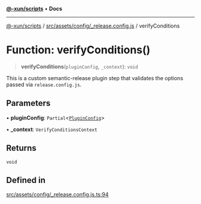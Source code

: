 [**@-xun/scripts**](../../../../../README.md) • **Docs**

***

[@-xun/scripts](../../../../../README.md) / [src/assets/config/\_release.config.js](../README.md) / verifyConditions

# Function: verifyConditions()

> **verifyConditions**(`pluginConfig`, `_context`): `void`

This is a custom semantic-release plugin step that validates the options
passed via `release.config.js`.

## Parameters

• **pluginConfig**: `Partial`\<[`PluginConfig`](../type-aliases/PluginConfig.md)\>

• **\_context**: `VerifyConditionsContext`

## Returns

`void`

## Defined in

[src/assets/config/\_release.config.js.ts:94](https://github.com/Xunnamius/xscripts/blob/ea7b98342d9aa37d18f7398603d7c15f580a5312/src/assets/config/_release.config.js.ts#L94)
